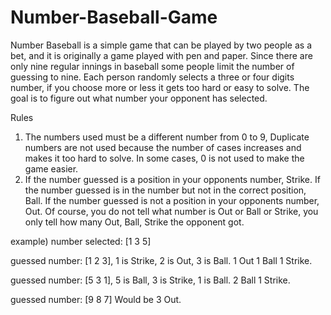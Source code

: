 # Number-Baseball-Game

Number Baseball is a simple game that can be played by two people as a bet, and it is originally a game played with pen and paper.
Since there are only nine regular innings in baseball some people limit the number of guessing to nine.
Each person randomly selects a three or four digits number, if you choose more or less it gets too hard or easy to solve.
The goal is to figure out what number your opponent has selected.

Rules
1) The numbers used must be a different number from 0 to 9, Duplicate numbers are not used because the number of cases increases and makes it too hard to solve. In some cases, 0 is not used to make the game easier.
2) If the number guessed is a position in your opponents number, Strike. If the number guessed is in the number but not in the correct position, Ball. If the number guessed is not a position in your opponents number, Out. Of course, you do not tell what number is Out or Ball or Strike, you only tell how many Out, Ball, Strike the opponent got.

example)
number selected: [1 3 5]

guessed number: [1 2 3], 1 is Strike, 2 is Out, 3 is Ball. 1 Out 1 Ball 1 Strike.

guessed number: [5 3 1], 5 is Ball, 3 is Strike, 1 is Ball. 2 Ball 1 Strike.

guessed number: [9 8 7] Would be 3 Out.

